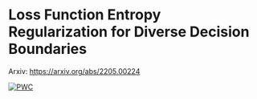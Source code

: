 # Loss Function Entropy Regularization for Diverse Decision Boundaries
Arxiv: https://arxiv.org/abs/2205.00224

[![PWC](https://img.shields.io/endpoint.svg?url=https://paperswithcode.com/badge/loss-function-entropy-regularization-for/unsupervised-image-classification-on-cifar-20)](https://paperswithcode.com/sota/unsupervised-image-classification-on-cifar-20?p=loss-function-entropy-regularization-for)
